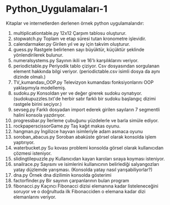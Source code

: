 # Python_Uygulamaları-1
Kitaplar ve internetlerden derlenen örnek python uygulamalarıdır:
1. multiplicationtable.py    12x12 Çarpım tablosu oluşturur.
2. stopwatch.py              Toplam ve etap süresi tutan kronometre işlevidir.
3. calendarmaker.py          Girilen yıl ve ay için takvim oluşturur.
4. guess.py                  Rastgele belirlenen sayı büyüktür, küçüktür şeklinde yönlendirilerek bulunur.
5. numeralsystems.py         Sayının ikili ve 16'lı karşılıklarını veriyor.
6. periodictable.py          Periyodik tablo çiziyor. Csv dosyasından sorgulanan element hakkında bilgi veriyor. (periodictable.csv isimli dosya da aynı dizinde olmalı.)
7. TV_kumandası_OOP.py       Televizyon kumandası fonksiyonlarını OOP yaklaşımıyla modellemiş.
8. sudoku.py                 Konsoldan yer ve değer girerek sudoku oynatıyor. (sudokupuzzles.txt'de herbir satır farklı bir sudoku başlangıç dizimi rastgele birini seçiyor.)
9. sevseg.py                 Farklı dosyadan import ederek girilen sayıların 7 segmentli halini konsola yazdırıyor.
10. progressbar.py           İlerleme çubuğunu yüzdelerle ve barla simüle ediyor.
11. rockpaperscissorGame.py  Taş kağıt makas oyunu.
12. hangman.py               İngilizce hayvan isimleriyle adam asmaca oyunu
13. soroban_abacus.py        Soroban abaküste görsel olarak konsolda işlem yaptırıyor.
14. waterbucket.py           Su kovası problemi konsolda görsel olarak kullanıcıdan çözmesi isteniyor.
15. slidingtilepuzzle.py     Kullanıcıdan kayan karoları sıraya koyması isteniyor.
16. snailrace.py             Sayısını ve isimlerini kullanıcının belirlediği salyangozları yatay düzlemde yarışması. (Konsolda yatay nasıl yarışabiliyorlar?)
17. dna.py                   Örnek dna dizilimin konsolda gösterimi
18. factorfinder.py          Bir sayının çarpanlarının bulan program
19. fibonacci.py             Kaçıncı Fibonacci dizisi elemanına kadar listeleneceğini soruyor ve o doğrultuda ilk Fibonacciden o elemana kadar dizi elemanlarını veriyor.
